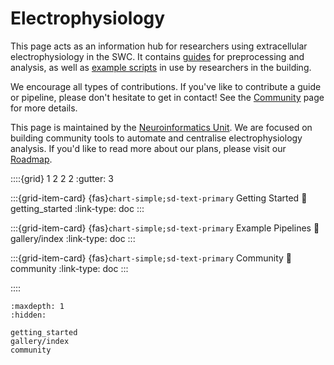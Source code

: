 # Electrophysiology

This page acts as an information hub for researchers using
extracellular electrophysiology in the SWC. It contains
[guides](getting_started.md)
for preprocessing and analysis, as well as
[example scripts](examples_from_the_swc.md)
in use by researchers in the building.

We encourage all types of contributions. If you've like to contribute a guide or pipeline,
please don't hesitate to get in contact! See the
[Community](community.md)
page for more details.

This page is maintained by the [Neuroinformatics Unit](https://neuroinformatics.dev).
We are focused on building community tools to automate
and centralise electrophysiology analysis. If you'd
like to read more about our plans, please visit our
[Roadmap]().


::::{grid} 1 2 2 2
:gutter: 3

:::{grid-item-card} {fas}`chart-simple;sd-text-primary` Getting Started
:link: getting_started
:link-type: doc
:::

:::{grid-item-card} {fas}`chart-simple;sd-text-primary` Example Pipelines
:link: gallery/index
:link-type: doc
:::

:::{grid-item-card} {fas}`chart-simple;sd-text-primary` Community
:link: community
:link-type: doc
:::

::::

```{toctree}
:maxdepth: 1
:hidden:

getting_started
gallery/index
community
```
